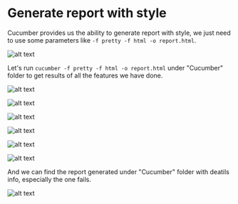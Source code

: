 # Generate report with style

Cucumber provides us the ability to generate report with style, we just need to use some parameters like `-f pretty -f html -o report.html`.

![alt text](https://raw.githubusercontent.com/hy1984427/BDD-with-PageObject/master/images/CucumberReportStructure.png "RCucumber report structure")

Let's run `cucumber -f pretty -f html -o report.html` under "Cucumber" folder to get results of all the features we have done.

![alt text](https://raw.githubusercontent.com/hy1984427/BDD-with-PageObject/master/images/RunAllFeaturesWithReport1.png "Run all features and generate report part 1")

![alt text](https://raw.githubusercontent.com/hy1984427/BDD-with-PageObject/master/images/RunAllFeaturesWithReport2.png "Run all features and generate report part 2")

![alt text](https://raw.githubusercontent.com/hy1984427/BDD-with-PageObject/master/images/RunAllFeaturesWithReport3.png "Run all features and generate report part 3")

![alt text](https://raw.githubusercontent.com/hy1984427/BDD-with-PageObject/master/images/CucumberReport1.png "Cucumber report part 1")

![alt text](https://raw.githubusercontent.com/hy1984427/BDD-with-PageObject/master/images/CucumberReport2.png "Cucumber report part 2")

![alt text](https://raw.githubusercontent.com/hy1984427/BDD-with-PageObject/master/images/CucumberReport3.png "Cucumber report part 3")

And we can find the report generated under "Cucumber" folder with deatils info, especially the one fails.

![alt text](https://raw.githubusercontent.com/hy1984427/BDD-with-PageObject/master/images/CucumberReportFails.png "Cucumber report fails")
